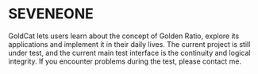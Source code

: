# SEVENEONE
GoldCat lets users learn about the concept of Golden Ratio, explore its applications and implement it in their daily lives. The current project is still under test, and the current main test interface is the continuity and logical integrity. If you encounter problems during the test, please contact me.

